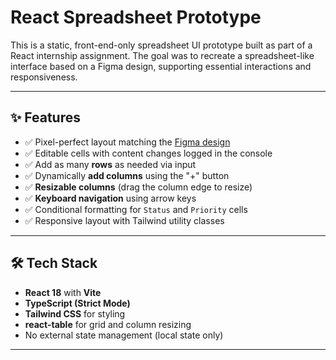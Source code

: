 # React Spreadsheet Prototype

This is a static, front-end-only spreadsheet UI prototype built as part of a React internship assignment. The goal was to recreate a spreadsheet-like interface based on a Figma design, supporting essential interactions and responsiveness.


---

## ✨ Features

- ✅ Pixel-perfect layout matching the [Figma design](https://www.figma.com/design/3nywpu5sz45RrCmwe68QZP/Intern-Design-Assigment?node-id=2-2535&t=DJGGMt8I4fiZjoIB-1)
- ✅ Editable cells with content changes logged in the console
- ✅ Add as many **rows** as needed via input
- ✅ Dynamically **add columns** using the "+" button
- ✅ **Resizable columns** (drag the column edge to resize)
- ✅ **Keyboard navigation** using arrow keys
- ✅ Conditional formatting for `Status` and `Priority` cells
- ✅ Responsive layout with Tailwind utility classes

---

## 🛠️ Tech Stack

- **React 18** with **Vite**
- **TypeScript (Strict Mode)**
- **Tailwind CSS** for styling
- **react-table** for grid and column resizing
- No external state management (local state only)

---


